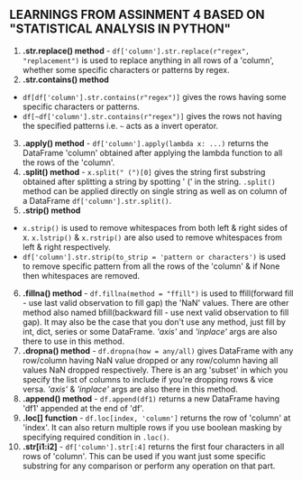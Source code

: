 ## LEARNINGS FROM ASSINMENT 4 BASED ON "STATISTICAL ANALYSIS IN PYTHON"
1) **.str.replace() method** - `df['column'].str.replace(r"regex", "replacement")` is used to replace anything in all rows of a 'column', whether some specific characters or patterns by regex.
2) **.str.contains() method**
- `df[df['column'].str.contains(r"regex")]` gives the rows having some specific characters or patterns.
- `df[~df['column'].str.contains(r"regex")]` gives the rows not having the specified patterns i.e. `~` acts as a invert operator.
3) **.apply() method** - `df['column'].apply(lambda x: ...)` returns the DataFrame 'column' obtained after applying the lambda function to all the rows of the 'column'.
4) **.split() method** - `x.split(" (")[0]` gives the string first substring obtained after splitting a string by spotting ' (' in the string. `.split()` method can be applied directly on single string as well as on column of a DataFrame `df['column'].str.split()`.
5) **.strip() method**
- `x.strip()` is used to remove whitespaces from both left & right sides of x. `x.lstrip()` & `x.rstrip()` are also used to remove whitespaces from left & right respectively.
- `df['column'].str.strip(to_strip = 'pattern or characters')` is used to remove specific pattern from all the rows of the 'column' & if None then whitespaces are removed.
6) **.fillna() method** - `df.fillna(method = "ffill")` is used to ffill(forward fill - use last valid observation to fill gap) the 'NaN' values. There are other method also named bfill(backward fill - use next valid observation to fill gap). It may also be the case that you don't use any method, just fill by int, dict, series or some DataFrame. *'axis'* and *'inplace'* args are also there to use in this method.
7) **.dropna() method** - `df.dropna(how = any/all)` gives DataFrame with any row/column having NaN value dropped or any row/column having all values NaN dropped respectively. There is an arg 'subset' in which you specify the list of columns to include if you're dropping rows & vice versa. *'axis'* & *'inplace'* args are also there in this method.
8) **.append() method** - `df.append(df1)` returns a new DataFrame having 'df1' appended at the end of 'df'.
9) **.loc[] function** - `df.loc[index, 'column']` returns the row of 'column' at 'index'. It can also return multiple rows if you use boolean masking by specifying required condition in `.loc()`.
10) **.str[i1:i2]** - `df['column'].str[:4]` returns the first four characters in all rows of 'column'. This can be used if you want just some specific substring for any comparison or perform any operation on that part.
